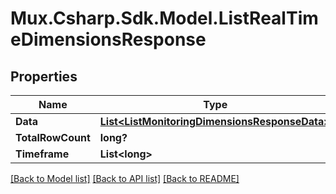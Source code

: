 # Mux.Csharp.Sdk.Model.ListRealTimeDimensionsResponse

## Properties

Name | Type | Description | Notes
------------ | ------------- | ------------- | -------------
**Data** | [**List&lt;ListMonitoringDimensionsResponseData&gt;**](ListMonitoringDimensionsResponseData.md) |  | [optional] 
**TotalRowCount** | **long?** |  | [optional] 
**Timeframe** | **List&lt;long&gt;** |  | [optional] 

[[Back to Model list]](../README.md#documentation-for-models) [[Back to API list]](../README.md#documentation-for-api-endpoints) [[Back to README]](../README.md)

